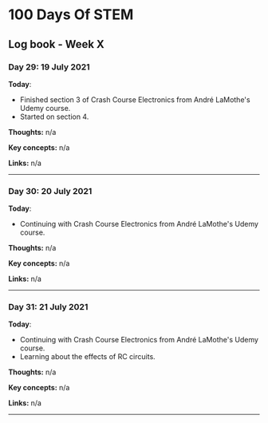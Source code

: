 # 100 Days Of STEM

## Log book - Week X

### Day 29: 19 July 2021

**Today**: 

* Finished section 3 of Crash Course Electronics from André LaMothe's Udemy course.
* Started on section 4.

**Thoughts:** n/a

**Key concepts:** n/a

**Links:** n/a

---

### Day 30: 20 July 2021

**Today**: 

* Continuing with Crash Course Electronics from André LaMothe's Udemy course.

**Thoughts:** n/a

**Key concepts:** n/a

**Links:** n/a

---

### Day 31: 21 July 2021

**Today**: 

* Continuing with Crash Course Electronics from André LaMothe's Udemy course.
* Learning about the effects of RC circuits.

**Thoughts:** n/a

**Key concepts:** n/a

**Links:** n/a

---
